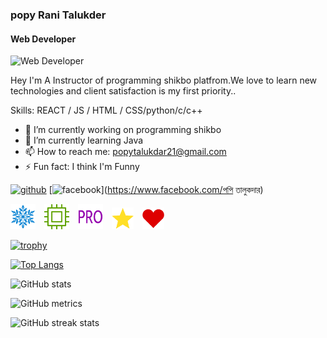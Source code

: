 ### popy Rani Talukder
#### Web Developer
![Web Developer](https://arturssmirnovs.github.io/github-profile-readme-generator/images/banner.png)

Hey I'm A Instructor of programming shikbo platfrom.We love to learn new technologies and client satisfaction is my first priority..

Skills:  REACT / JS / HTML / CSS/python/c/c++

- 🔭 I’m currently working on programming shikbo 
- 🌱 I’m currently learning Java 
- 📫 How to reach me: popytalukdar21@gmail.com 
- ⚡ Fun fact: I think I'm Funny 


[<img src='https://cdn.jsdelivr.net/npm/simple-icons@3.0.1/icons/github.svg' alt='github' height='40'>](https://github.com/popyta)  [<img src='https://cdn.jsdelivr.net/npm/simple-icons@3.0.1/icons/facebook.svg' alt='facebook' height='40'>](https://www.facebook.com/পপি তালুকদার)  

<a href='https://archiveprogram.github.com/'><img src='https://raw.githubusercontent.com/acervenky/animated-github-badges/master/assets/acbadge.gif' width='40' height='40'></a> <a href='https://docs.github.com/en/developers'><img src='https://raw.githubusercontent.com/acervenky/animated-github-badges/master/assets/devbadge.gif' width='40' height='40'></a> <a href='https://github.com/pricing'><img src='https://raw.githubusercontent.com/acervenky/animated-github-badges/master/assets/pro.gif' width='40' height='40'></a> <a href='https://stars.github.com/'><img src='https://raw.githubusercontent.com/acervenky/animated-github-badges/master/assets/starbadge.gif' width='35' height='35'></a> <a href='https://docs.github.com/en/github/supporting-the-open-source-community-with-github-sponsors'><img src='https://raw.githubusercontent.com/acervenky/animated-github-badges/master/assets/sponsorbadge.gif' width='35' height='35'></a> 

[![trophy](https://github-profile-trophy.vercel.app/?username=popyta)](https://github.com/ryo-ma/github-profile-trophy)

[![Top Langs](https://github-readme-stats.vercel.app/api/top-langs/?username=popyta)](https://github.com/anuraghazra/github-readme-stats)

![GitHub stats](https://github-readme-stats.vercel.app/api?username=popyta&show_icons=true&count_private=true)  

![GitHub metrics](https://metrics.lecoq.io/popyta)  

![GitHub streak stats](https://streak-stats.demolab.com/?user=popyta)  

